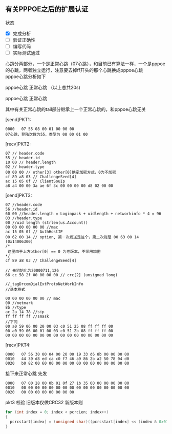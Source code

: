 有关PPPOE之后的扩展认证
----------------------
状态
 - [X] 完成分析
 - [ ] 验证正确性
 - [ ] 编写代码
 - [ ] 实际测试通过

心跳分两部分，一个是正常心跳（07心跳），和目前已有算法一样，一个是pppoe的心跳，两者独立运行，注意要去掉ff开头的那个心跳换成pppoe心跳<br>
pppoe心跳分析如下

pppoe心跳
正常心跳
（以上总共20s)

pppoe心跳
正常心跳

其中有关正常心跳的tail部分继承上一个正常心跳的，和pppoe心跳无关

[send]PKT1:<br>
```
0000   07 55 08 00 01 00 00 00
07心跳，登陆次数为55，类型为 08 00 01 00
```

[recv]PKT2:<br>
```
07 // header.code
55 // header.id
10 00 // header.length
02 // header.type
00 00 00 // other[3] other[0]确定加密方式，0为不加密
cf 89 a8 03 // ChallengeSeed[4]
ac 15 05 0f // ClientSouIp
a8 a4 00 00 3a ae 6f 3c 00 00 00 00 d8 02 00 00
```

[send]PKT3:<br>
```
07 //header.code
56 //header.id
60 00 //header.length = Loginpack + uidlength + networkinfo * 4 = 96
03 //header.type
00 //uid length (strlen(us.Account))
00 00 00 00 00 00 //mac
ac 15 05 0f // AuthHostIP
00 62 00 14 // option, 第一次发送是这个，第二次则是 00 63 00 14 (0x14006300)
/*
 这里由于上方other[0] == 0 为老版本，不采用加密
*/
cf 89 a8 03 // ChallengeSeed[4]

// 先初始化为20000711,126
66 cc 58 2f 00 00 00 00 // crc[2] (unsigned long)

//_tagDrcomDialExtProtoNetWorkInfo
//基本格式

00 00 00 00 00 00 // mac
00 //netmark
8b //type
ac 2a 14 78 //sip
ff ff ff ff //smask
//下同
00 a0 59 06 00 20 00 03 c0 51 25 08 ff ff ff 00 
00 a0 59 06 00 01 00 03 c0 51 2b 08 ff ff ff 00
00 00 00 00 00 00 00 00 00 00 00 00 00 00 00 00 
```

[recv]PKT4:<br>
```
0000   07 56 30 00 04 00 20 00 19 33 d6 8b 00 00 00 00
0010   44 39 d8 ed ca c0 f7 46 a9 86 2b a2 50 78 04 d0
0020   b0 82 00 60 00 00 00 00 00 00 00 00 00 00 00 00
```


接下来正常心跳
先发
```
0000   07 00 28 00 0b 01 0f 27 1b 35 00 00 00 00 00 00
0010   00 00 00 00 00 00 00 00 00 00 00 00 00 00 00 00
0020   00 00 00 00 00 00 00 00
```

pkt3 校验
旧版本仅做CRC32
新版本则
```c
for (int index = 0; index < pcrcLen; index++)
{
  pcrcstart[index] = (unsigned char)((pcrcstart[index] << (index & 0x07) + (pcrcstart[index] >> (8 - (index & 0x07))));
}
```
